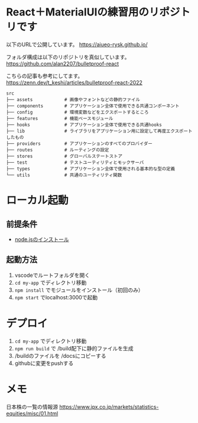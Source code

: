# React＋MaterialUIの練習用のリポジトリです
以下のURLで公開しています。
https://aiueo-rysk.github.io/

フォルダ構成は以下のリポジトリを真似しています。
https://github.com/alan2207/bulletproof-react

こちらの記事も参考にしてます。
https://zenn.dev/t_keshi/articles/bulletproof-react-2022

```
src
├── assets            # 画像やフォントなどの静的ファイル
├── components        # アプリケーション全体で使用できる共通コンポーネント
├── config            # 環境変数などをエクスポートするところ
├── features          # 機能ベースモジュール
├── hooks             # アプリケーション全体で使用できる共通hooks
├── lib               # ライブラリをアプリケーション用に設定して再度エクスポートしたもの
├── providers         # アプリケーションのすべてのプロバイダー
├── routes            # ルーティングの設定
├── stores            # グローバルステートストア
├── test              # テストユーティリティとモックサーバ
├── types             # アプリケーション全体で使用される基本的な型の定義
└── utils             # 共通のユーティリティ関数
```


# ローカル起動

## 前提条件
- [node.jsのインストール](https://nodejs.org/ja)

## 起動方法
1. vscodeでルートフォルダを開く
1. `cd my-app` でディレクトリ移動
1. `npm install` でモジュールをインストール（初回のみ）
1. `npm start` でlocalhost:3000で起動


# デプロイ
1. `cd my-app` でディレクトリ移動
1. `npm run build` で /build配下に静的ファイルを生成
1. /buildのファイルを /docsにコピーする
1. githubに変更をpushする

# メモ

日本株の一覧の情報源
https://www.jpx.co.jp/markets/statistics-equities/misc/01.html
